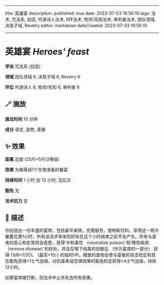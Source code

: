 
---
title: 英雄宴
description: 
published: true
date: 2023-07-03 19:56:10
tags: 法术, 咒法系, 创造, 吟游诗人法术, 6环法术, 牧师/先知法术, 审判者法术, 团队领域, 决意子域, Revelry
editor: markdown
dateCreated: 2023-07-03 19:56:10

---

# **英雄宴** *Heroes' feast*

**学派** 咒法系 (创造) 

**领域** 团队领域 6, 决意子域 6, Revelry 6

**环位** 吟游诗人 6, 牧师/先知 6, 审判者 6

## 🪄 施放

**施法时间** 10 分钟

**成分** 语言, 姿势, 圣徽

## ✨ 效果  

**距离** 近距 (25尺+5尺/2等级) 

**效果** 为每等级1个生物准备的餐宴 

**持续时间** 1 小时 加 12 小时; 见后文 

**豁免** 无

**法术抗力** 否

## 📖 描述

你创造出一份丰盛的宴席，包括豪华桌椅，完善服务，食物和饮料。享用这一顿大餐要花费1小时，所有该法术带来的好处在这个小时结束之前不会产生。所有与宴者的恶心和反胃将会痊愈，获得‘中和毒性 （neutralize poison）’和‘移除疾病 （remove disease）’的好处，并且在喝下纯美的佳酿后 （作为宴席的一部分） 获得 {1d8+1/2CL （最高+10）} 的临时HP。精致的食物会使与宴者的攻击检定和意志豁免获得+1士气加值，对抗毒素或恐惧效果的豁免检定获得+4士气加值，持续12小时。

如果宴席被打断，则法术中止并失去所有效果。
    